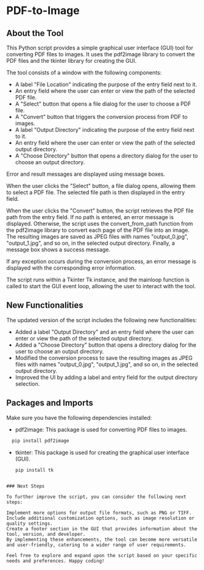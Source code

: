 # PDF-to-Image

## About the Tool

This Python script provides a simple graphical user interface (GUI) tool for converting PDF files to images. It uses the pdf2image library to convert the PDF files and the tkinter library for creating the GUI.

The tool consists of a window with the following components:

- A label "File Location" indicating the purpose of the entry field next to it.
- An entry field where the user can enter or view the path of the selected PDF file.
- A "Select" button that opens a file dialog for the user to choose a PDF file.
- A "Convert" button that triggers the conversion process from PDF to images.
- A label "Output Directory" indicating the purpose of the entry field next to it.
- An entry field where the user can enter or view the path of the selected output directory.
- A "Choose Directory" button that opens a directory dialog for the user to choose an output directory.

Error and result messages are displayed using message boxes.

When the user clicks the "Select" button, a file dialog opens, allowing them to select a PDF file. The selected file path is then displayed in the entry field.

When the user clicks the "Convert" button, the script retrieves the PDF file path from the entry field. If no path is entered, an error message is displayed. Otherwise, the script uses the convert_from_path function from the pdf2image library to convert each page of the PDF file into an image. The resulting images are saved as JPEG files with names "output_0.jpg", "output_1.jpg", and so on, in the selected output directory. Finally, a message box shows a success message.

If any exception occurs during the conversion process, an error message is displayed with the corresponding error information.

The script runs within a Tkinter Tk instance, and the mainloop function is called to start the GUI event loop, allowing the user to interact with the tool.

## New Functionalities

The updated version of the script includes the following new functionalities:

- Added a label "Output Directory" and an entry field where the user can enter or view the path of the selected output directory.
- Added a "Choose Directory" button that opens a directory dialog for the user to choose an output directory.
- Modified the conversion process to save the resulting images as JPEG files with names "output_0.jpg", "output_1.jpg", and so on, in the selected output directory.
- Improved the UI by adding a label and entry field for the output directory selection.

## Packages and Imports

Make sure you have the following dependencies installed:

- pdf2image: This package is used for converting PDF files to images.
```python
  pip install pdf2image
```
- tkinter: This package is used for creating the graphical user interface (GUI).
  ```python
  pip install tk
```

### Next Steps

To further improve the script, you can consider the following next steps:

Implement more options for output file formats, such as PNG or TIFF.
Include additional customization options, such as image resolution or quality settings.
Create a footer section in the GUI that provides information about the tool, version, and developer.
By implementing these enhancements, the tool can become more versatile and user-friendly, catering to a wider range of user requirements.

Feel free to explore and expand upon the script based on your specific needs and preferences. Happy coding!